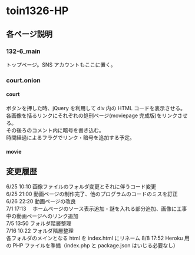 # toin1326-HP

## 各ページ説明

### 132-6_main

トップページ。SNS アカウントもここに置く。

### court.onion

#### court

ボタンを押した時、jQuery を利用して div 内の HTML コードを表示させる。<br>
各画像を括るリンクにそれぞれの処刑ページ(moviepage 完成版)をリンクさせる。<br>
その後ろのコメント内に暗号を書き込む。<br>
時間経過によるフラグでリンク・暗号を追加する予定。<br>

#### movie

## 変更履歴

6/25 10:10 画像ファイルのフォルダ変更とそれに伴うコード変更<br>
6/25 21:00 動画ページの制作完了、他のプログラムのコードのミスを訂正<br>
6/26 22:20 動画ページの改良<br>
7/1 17:13 　ホームページのソース表示追加・謎を入れる部分追加、画像に工事中の動画ページへのリンク追加<br>
7/5 13:50 フォルダ階層整理<br>
7/16 10:22 フォルダ階層整理<br> 各フォルダのメインとなる html を index.html にリネーム
8/8 17:52 Heroku 用の PHP ファイルを準備（index.php と package.json はいじる必要なし）
